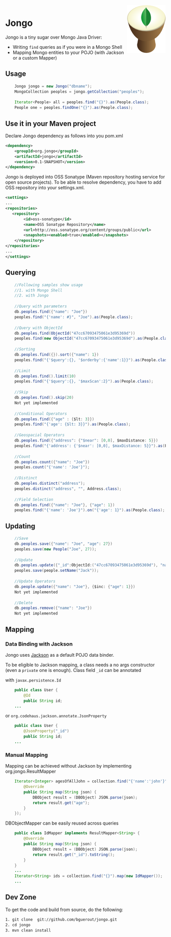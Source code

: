 <img src="https://github.com/bguerout/jongo/raw/gh-pages/jongo.png" alt="Jongo logo" title="Jongo" align="right">

# Jongo

Jongo is a tiny sugar over Mongo Java Driver:

* Writing `find` queries as if you were in a Mongo Shell
* Mapping Mongo entities to your POJO (with Jackson or a custom Mapper)

## Usage

```java
    Jongo jongo = new Jongo("dbname");
    MongoCollection peoples = jongo.getCollection("peoples");
    
    Iterator<People> all = peoples.find("{}").as(People.class);
    People one = peoples.findOne("{}").as(People.class);
```

## Use it in your Maven project

Declare Jongo dependency as follows into you pom.xml

```xml
<dependency>
    <groupId>org.jongo</groupId>
    <artifactId>jongo</artifactId>
    <version>0.1-SNAPSHOT</version>
</dependency>
```

Jongo is deployed into OSS Sonatype (Maven repository hosting service for open source projects).
To be able to resolve dependency, you have to add OSS repository into your settings.xml.

```xml
<settings>
...
<repositories>
   <repository>
        <id>oss-sonatype</id>
        <name>OSS Sonatype Repository</name>
        <url>http://oss.sonatype.org/content/groups/public</url>
        <snapshots><enabled>true</enabled></snapshots>
    </repository>
</repositories>
...
</settings>
```

## Querying

```java
    //Following samples show usage 
    //1. with Mongo Shell
    //2. with Jongo
    
    //Query with parameters
    db.peoples.find({"name": "Joe"})
    peoples.find("{'name': #}", "Joe").as(People.class);
    
    //Query with ObjectId
    db.peoples.find(ObjectId("47cc67093475061e3d95369d"))
    peoples.find(new ObjectId("47cc67093475061e3d95369d").as(People.class);
    
    //Sorting
    db.peoples.find({}).sort({"name": 1})
    peoples.find("{'$query':{}, '$orderby':{'name':1}}").as(People.class);
    
    //Limit
    db.peoples.find().limit(10)
    peoples.find("{'$query':{}, '$maxScan':2}").as(People.class);
    
    //Skip
    db.peoples.find().skip(20)
    Not yet implemented
    
    //Conditional Operators
    db.peoples.find({"age" : {$lt: 3}})
    peoples.find("{'age': {$lt: 3}}").as(People.class);
    
    //Geospacial Operators
    db.peoples.find({"address": {"$near": [0,0], $maxDistance: 5}})
    peoples.find("{'address': {'$near': [0,0], $maxDistance: 5}}").as(People.class);
    
    //Count
    db.peoples.count({"name": "Joe"})
    peoples.count("{'name': 'Joe'}");
    
    //Distinct
    db.peoples.distinct("address");
    peoples.distinct("address", "", Address.class);
    
    //Field Selection
    db.peoples.find({"name": "Joe"}, {"age": 1})
    peoples.find("{'name': 'Joe'}").on("{'age': 1}").as(People.class);
```

## Updating

```java
    //Save
    db.peoples.save({"name": "Joe", "age": 27})
    peoples.save(new People("Joe", 27));
    
    //Update
    db.peoples.update({"_id":ObjectId:("47cc67093475061e3d95369d"), "name": "Jack"})
    peoples.save(people.setName("Jack"));
    
    //Update Operators
    db.people.update({"name": "Joe"}, {$inc: {"age": 1}})
    Not yet implemented
    
    //Delete
    db.peoples.remove({"name": "Joe"})
    Not yet implemented
```

## Mapping

### Data Binding with Jackson

Jongo uses <a href="http://jackson.codehaus.org/">Jackson</a> as a default POJO data binder.

To be eligible to Jackson mapping, a class needs a no args constructor (even a `private` one is enough). Class field `_id` can be annotated 

with `javax.persistence.Id` 

```java
    public class User {
        @Id
        public String id;
    ...
```

or `org.codehaus.jackson.annotate.JsonProperty` 

```java
    public class User {
        @JsonProperty("_id")
        public String id;
    ...
```

### Manual Mapping

Mapping can be achieved without Jackson by implementing org.jongo.ResultMapper


```java
    Iterator<Integer> agesOfAllJohn = collection.find("{'name':'john'}").map(new ResultMapper<Integer>() {
        @Override
        public String map(String json) {
            DBObject result = (DBObject) JSON.parse(json);
            return result.get("age");
        }
    });
```

DBObjectMapper can be easily reused across queries

```java
    public class IdMapper implements ResultMapper<String> {
        @Override
        public String map(String json) {
            DBObject result = (DBObject) JSON.parse(json);
            return result.get("_id").toString();
        }
    }
    ...
    Iterator<String> ids = collection.find("{}").map(new IdMapper());
    ...
```

## Dev Zone

To get the code and build from source, do the following:

```sh
1. git clone  git://github.com/bguerout/jongo.git
2. cd jongo
3. mvn clean install
```

